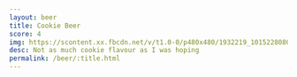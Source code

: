 ```yaml
---
layout: beer
title: Cookie Beer
score: 4
img: https://scontent.xx.fbcdn.net/v/t1.0-0/p480x480/1932219_10152280800273745_138064221_n.jpg?oh=64b9192f27753ee25017c091f3cd4946&oe=58773FA5
desc: Not as much cookie flavour as I was hoping
permalink: /beer/:title.html
---
```

